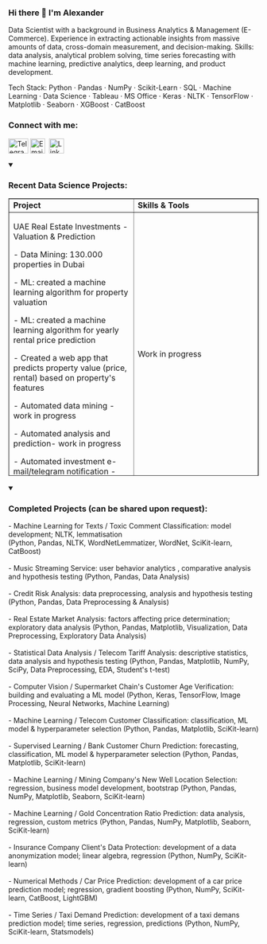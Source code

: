 <h3 align="left">Hi there 👋 I'm Alexander</h3>
<p>Data Scientist with a background in Business Analytics & Management (E-Commerce). Experience in extracting actionable insights from massive amounts of data, cross-domain measurement, and decision-making. Skills: data analysis, analytical problem solving, time series forecasting with machine learning, predictive analytics, deep learning, and product development.</p>

<p>Tech Stack: Python · Pandas · NumPy · Scikit-Learn · SQL · Machine Learning · Data Science · Tableau · MS Office · Keras · NLTK · TensorFlow · Matplotlib · Seaborn · XGBoost · CatBoost</p>

<h3 style="text-align: left;" align="left">Connect with me:</h3>
<p style="text-align: left;" align="left"><a href="https://t.me/gavrilov_se" target="blank"><img style="float: left;" src="https://www.svgrepo.com/show/349527/telegram.svg" alt="Telegram_Alexander_Gavrilov_Data_Scientist" width="40" height="30" align="center" /></a>&nbsp;<a href="mailto:alexander@gavrilov.se" target="blank"><img src="https://www.clipartmax.com/png/full/91-913506_computer-icons-email-address-clip-art-icon-email-vector-png.png" alt="Email_Alexander_Gavrilov_Data_Scientist" width="30" height="30" align="center" /></a>&nbsp; <a href="https://www.linkedin.com/in/GVRQ/" target="blank"><img src="https://upload.wikimedia.org/wikipedia/commons/thumb/8/81/LinkedIn_icon.svg/72px-LinkedIn_icon.svg.png" alt="Linkedin_Alexander_Gavrilov_Data_Scientist" width="30" height="30" align="center" /></a></p>

<details open="">
<summary><h3 align="left"><strong>Recent Data Science Projects:</strong></h3></summary>
<table style="border-collapse: collapse; width: 100%; height: 558px;" border="1">
<tbody>
<tr style="height: 18px;">
<td style="width: 50%; height: 18px;"><strong>Project</strong></td>
<td style="width: 50%; height: 18px;"><strong>Skills &amp; Tools</strong></td>
</tr>

<tr style="height: 186px;">
<td style="width: 50%; height: 186px;">
<p>UAE Real Estate Investments - Valuation & Prediction</p>
<p>- Data Mining: 130.000 properties in Dubai</p>
<p>- ML: created a machine learning algorithm for property valuation</p>
<p>- ML: created a machine learning algorithm for yearly rental price prediction</p>
<p>- Created a web app that predicts property value (price, rental) based on property's features</p>
<p>- Automated data mining - work in progress</p>
<p>- Automated analysis and prediction- work in progress</p>
<p>- Automated investment e-mail/telegram notification - work in progress</p>
</td>
<td style="width: 50%; height: 186px;"><p>Work in progress</p>

<tr style="height: 186px;">
<td style="width: 50%; height: 186px;">
<p><a href="https://github.com/GVRQ/streamlit-crypto-data/">Cryptocurrency online app</a></p>
<p>Created a simple web app with cryptocurrency exchange rates over time.</p>
</td>
<td style="width: 50%; height: 186px;"><p>VS Code, the CoinCap API, Streamlit.</p>
  
<tr style="height: 186px;">
<td style="width: 50%; height: 186px;">
<p><a href="https://github.com/GVRQ/TS3-DS">Hackathon | Talent Squad | Data Science </a></p>
<p>Participated in Data Science hackathon by Barcelona Digital Talent. Project "Influences on Academic Achievement". </p>
</td>
<td style="width: 50%; height: 186px;"><p><strong>Results: 🥈 Individual Ranking #2nd Place.</strong></p>
  
  
<tr style="height: 186px;">
<td style="width: 50%; height: 186px;">
<p><a href="https://github.com/GVRQ/J2D_Data-Science_2022">Hackathon | Jump2Digital 2022 </a></p>
<p>Participated in Data Science hackathon by Barcelona Digital Talent. Project "Air Quality Classification". </p>
</td>
<td style="width: 50%; height: 186px;"><p><strong>Results: 🥇 Individual Ranking #1 Place.</strong></p>
  
<tr style="height: 186px;">
<td style="width: 50%; height: 186px;">
<p><a href="https://github.com/GVRQ/e-commerce_experiments/">E-Commerce Experiments</a></p>
<p>This Data Science project's goal is to conduct experiments with various metrics on e-commerce data. </p>
</td>
<td style="width: 50%; height: 186px;"><p>Metrics:</p>
<ul>
<li>Gamma-Gamma &amp; BG/NBD</li>
<li>Heuristic metrics</li>
<li>Customer Lifetime Value prediction and segmentation</li>
<li>RFM Segmentation (Recency, Frequency, and Monetary)</li>
<li>CLV Segments + RFM</li>
</ul></td>
</tr>
<tr style="height: 168px;">
<td style="width: 50%; height: 168px;">  
  
  
<tr style="height: 186px;">
<td style="width: 50%; height: 186px;">
<p><a href="https://github.com/GVRQ/U.S.-CPI-vs-Fed-Rate/">U.S. Inflation rate vs Fed Rate. 1983 - 2022</a></p>
<p>Analysis &amp; Correlation between inflation (CPI) and the Fed Rate during 1983 - 2022; US national recessions (1990s, 2000s, Great Recession, Covid-19 recession) + pre &amp; post recession periods.</p>
</td>
<td style="width: 50%; height: 186px;">Exploratory data analysis, linear regression, data visualization, data preprocessing, data processing, correlation,&nbsp;pandas, numpy, seaborn, matplotlib, datareader, sklearn, pyplot, lineplot.</td>
</tr>
<tr style="height: 168px;">
<td style="width: 50%; height: 168px;">
<p><a href="https://github.com/GVRQ/US_HPI_vs_CPI_2022">U.S. Home Prices vs. CPI in 2022</a></p>
<p>Overview of 2022: HPI vs CPI in the US (Forecasting and Analysis). 75 &amp; 35 years of data analysed in order to forecast remaining 2022's months data on HPI &amp; CPI. Forecasting is made using Prophet model.</p>
</td>
<td style="width: 50%; height: 168px;">Data forecasting, exploratory data analysis, linear regression, data visualization, data preprocessing, data processing, prediction,&nbsp;pandas, numpy, seaborn, matplotlib, datareader, sklearn, pyplot,&nbsp;statsmodels, pystan, tsarplot, fbprophet, prophet.</td>
</tr>
<tr style="height: 18px;">
<td style="width: 50%; height: 18px;">
<p><a href="https://github.com/GVRQ/Real_Estate_EDA">Exploratory Data Analysis(EDA) on Residential Properties</a></p>
<p>Data science project's goal is to determine the market value of real estate objects and to define typical parameters of residential properties. The real estate listing platform will use Exploratory Data Analysis' conclusions in an automated system to prevent fraudulent activities on the platform.</p>
</td>
<td style="width: 50%; height: 18px;">Exploratory data analysis, data visualization, data preprocessing, data processing, histogram, boxplot, scatter matrix, categorization, scatter plot, fraud monitoring, numpy, seaborn, pyplot, python, pandas, matplotlib</td>
</tr>
<tr style="height: 18px;">
<td style="width: 50%; height: 18px;">
<p><a href="https://github.com/GVRQ/customer_churn_prediction">[RU] Customer churn forecast for telecom operator</a></p>
<p>Project's goal is to predict whether the client will leave the telecom operator in the near future or not. If it turns out that the user plans to leave, he will be offered promo codes and special plans.</p>
</td>
<td style="width: 50%; height: 18px;">Machine learning, data analysis, regression, custom metrics, gradient boosting, logisticregression, randomforestclassifier, catboostclassifier, python numpy, scikit-learn, matplotlib.</td>
</tr>
<tr style="height: 18px;">
<td style="width: 50%; height: 18px;">&nbsp;</td>
<td style="width: 50%; height: 18px;">&nbsp;</td>
</tr>


</tr>
</tbody>
</table>

</details>


<details open="">
<summary><h3 align="left"><strong>Completed Projects (can be shared upon request):</strong></h3></summary>
  
<div>- Machine Learning for Texts / Toxic Comment Classification: model development; NLTK, lemmatisation</div>
<div>(Python, Pandas, NLTK, WordNetLemmatizer, WordNet, SciKit-learn, CatBoost)</div>
<div>&nbsp;</div>
<div>- Music Streaming Service: user behavior analytics , comparative analysis and hypothesis testing&nbsp;(Python, Pandas, Data Analysis)</div>
<div>&nbsp;</div>
<div>- Credit Risk Analysis: data preprocessing, analysis and hypothesis testing</div>
<div>(Python, Pandas, Data Preprocessing &amp; Analysis)</div>
<div>&nbsp;</div>
<div>- Real Estate Market Analysis: factors affecting price determination; exploratory data analysis&nbsp;(Python, Pandas, Matplotlib, Visualization, Data Preprocessing, Exploratory Data Analysis)</div>
<div>&nbsp;</div>
<div>- Statistical Data Analysis / Telecom Tariff Analysis: descriptive statistics, data analysis and hypothesis testing&nbsp;(Python, Pandas, Matplotlib, NumPy, SciPy, Data Preprocessing, EDA, Student's t-test)</div>
<div>&nbsp;</div>
<div>- Computer Vision / Supermarket Chain's Customer Age Verification: building and evaluating a ML model&nbsp;(Python, Keras, TensorFlow, Image Processing, Neural Networks, Machine Learning)</div>
<div>&nbsp;</div>
<div>- Machine Learning / Telecom Customer Classification: classification, ML model &amp; hyperparameter selection&nbsp;(Python, Pandas, Matplotlib, SciKit-learn)</div>
<div>&nbsp;</div>
<div>- Supervised Learning / Bank Customer Churn Prediction: forecasting, classification, ML model &amp; hyperparameter selection (Python, Pandas, Matplotlib, SciKit-learn)</div>
<div>&nbsp;</div>
<div>- Machine Learning / Mining Company's New Well Location Selection: regression, business model development, bootstrap (Python, Pandas, NumPy, Matplotlib, Seaborn, SciKit-learn)</div>
<div>&nbsp;</div>
<div>- Machine Learning / Gold Concentration Ratio Prediction: data analysis, regression, custom metrics&nbsp;(Python, Pandas, NumPy, Matplotlib, Seaborn, SciKit-learn)</div>
<div>&nbsp;</div>
<div>- Insurance Company Client's Data Protection: development of a data anonymization model; linear algebra, regression&nbsp;(Python, NumPy, SciKit-learn)</div>
<div>&nbsp;</div>
<div>- Numerical Methods / Car Price Prediction: development of a car price prediction model; regression, gradient boosting&nbsp;(Python, NumPy, SciKit-learn, CatBoost, LightGBM)</div>
<div>&nbsp;</div>
<div>- Time Series / Taxi Demand Prediction: development of a taxi demans prediction model; time series, regression, predictions (Python, NumPy, SciKit-learn, Statsmodels)</div>
</details>
